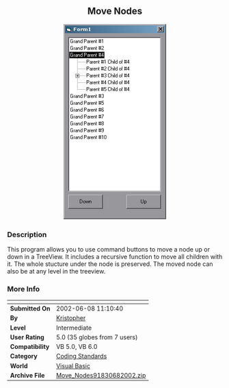 ﻿<div align="center">

## Move Nodes

<img src="PIC2002681235404518.gif">
</div>

### Description

This program allows you to use command buttons to move a node up or down in a TreeView. It includes a recursive function to move all children with it. The whole stucture under the node is preserved. The moved node can also be at any level in the treeview.
 
### More Info
 


<span>             |<span>
---                |---
**Submitted On**   |2002-06-08 11:10:40
**By**             |[Kristopher](https://github.com/Planet-Source-Code/PSCIndex/blob/master/ByAuthor/kristopher.md)
**Level**          |Intermediate
**User Rating**    |5.0 (35 globes from 7 users)
**Compatibility**  |VB 5\.0, VB 6\.0
**Category**       |[Coding Standards](https://github.com/Planet-Source-Code/PSCIndex/blob/master/ByCategory/coding-standards__1-43.md)
**World**          |[Visual Basic](https://github.com/Planet-Source-Code/PSCIndex/blob/master/ByWorld/visual-basic.md)
**Archive File**   |[Move\_Nodes91830682002\.zip](https://github.com/Planet-Source-Code/kristopher-move-nodes__1-35615/archive/master.zip)








